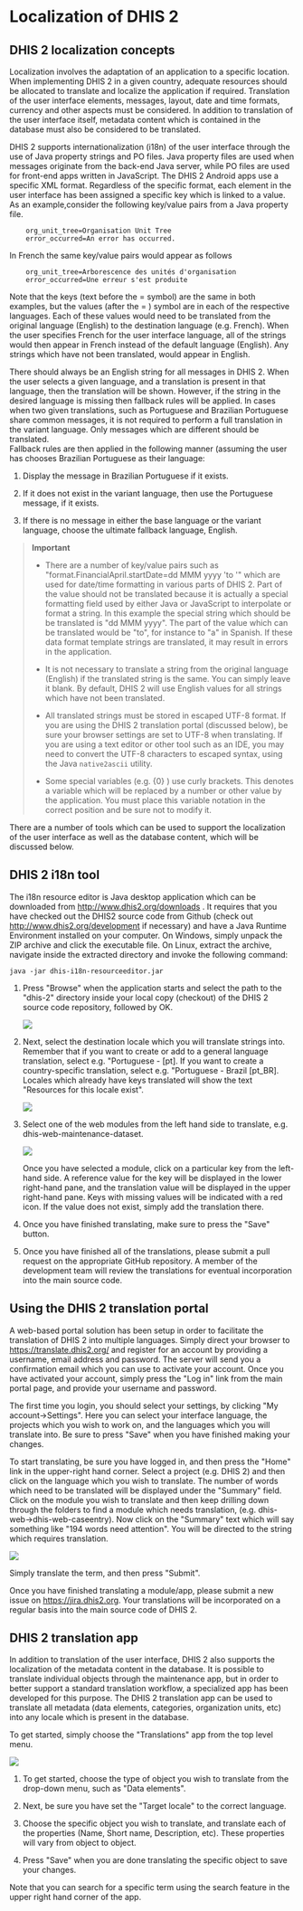# Localization of DHIS 2

## DHIS 2 localization concepts

<!--DHIS2-SECTION-ID:localization-intro-->

Localization involves the adaptation of an application to a specific
location. When implementing DHIS 2 in a given country, adequate resources
should be allocated to translate and localize the application if required.
Translation of the user interface elements, messages, layout, date and
time formats, currency and other aspects must be considered. In addition
to translation of the user interface itself, metadata content which is
contained in the database must also be considered to be translated.

DHIS 2 supports internationalization (i18n) of the user interface through
the use of Java property strings and PO files. Java property files are used
when messages originate from the back-end Java server, while PO files
are used for front-end apps written in JavaScript. 
The DHIS 2 Android apps use a specific XML format. 
Regardless of the specific format, each element in the user interface has 
been assigned a specific key which is linked to a value. 
As an example,consider the following key/value pairs from a Java property file. 

```
    org_unit_tree=Organisation Unit Tree
    error_occurred=An error has occurred.
```

In French the same key/value pairs would appear as follows

```
    org_unit_tree=Arborescence des unités d'organisation
    error_occurred=Une erreur s'est produite
```

Note that the keys (text before the = symbol) are the same in both
examples, but the values (after the = ) symbol are in each of the
respective languages. Each of these values would need to be
translated from the original language (English) to the destination
language (e.g. French). When the user specifies French for the user
interface language, all of the strings would then appear in French
instead of the default language (English). Any strings which have not
been translated, would appear in English.

There should always be an English string for all messages in DHIS 2. 
When the user selects a given language, and a translation is present in that 
language, then the translation will be shown. However, if the string in the 
desired language is missing then fallback rules will be applied.  In cases when 
two given translations, such as Portuguese and Brazilian Portuguese share 
common messages, it is not required to perform a full translation in the 
variant language. Only messages which are different should be translated.  
Fallback rules are then applied in the following manner (assuming the user has 
chooses Brazilian Portuguese as their language: 

1.  Display the message in Brazilian Portuguese if it exists. 

2.  If it does not exist in the variant language, then use the Portuguese 
    message, if it exists.

3.  If there is no message in either the base language or the variant language,
    choose the ultimate fallback language, English. 

> **Important**
> 
>   - There are a number of key/value pairs such as
>     "format.FinancialApril.startDate=dd MMM yyyy 'to '" which are used
>     for date/time formatting in various parts of DHIS 2. Part of the value
>     should not be translated because it is actually a special formatting 
>     field used by either Java or JavaScript to interpolate or format a string. 
>     In this example the special string which should be be translated is 
>     "dd MMM yyyy".  The part of the value which can be translated would be 
>     "to", for instance to "a" in Spanish. If these data format template 
>     strings are translated, it may result in errors in the application.
> 
>   - It is not necessary to translate a string from the original
>     language (English) if the translated string is the same. You can
>     simply leave it blank. By default, DHIS 2 will use English values
>     for all strings which have not been translated.
> 
>   - All translated strings must be stored in escaped UTF-8 format. If
>     you are using the DHIS 2 translation portal (discussed below), be sure 
>     your browser settings are set to UTF-8 when translating. If you are using
>     a text editor or other tool such as an IDE, you may need to convert
>     the UTF-8 characters to escaped syntax, using the Java
>     `native2ascii` utility.
> 
>   - Some special variables (e.g. {0} ) use curly brackets. This
>     denotes a variable which will be replaced by a number or other
>     value by the application. You must place this variable notation in
>     the correct position and be sure not to modify it. 

There are a number of tools which can be used to support the
localization of the user interface as well as the database content,
which will be discussed below.

## DHIS 2 i18n tool

<!--DHIS2-SECTION-ID:dhis2-i18n-translations-tool-->

The i18n resource editor is Java desktop application which can be
downloaded from http://www.dhis2.org/downloads . It requires that you
have checked out the DHIS2 source code from Github (check out
http://www.dhis2.org/development if necessary) and have a Java Runtime
Environment installed on your computer. On Windows, simply unpack the ZIP
archive and click the executable file. On Linux, extract the archive,
navigate inside the extracted directory and invoke the following command:

    java -jar dhis-i18n-resourceeditor.jar

1.  Press "Browse" when the application starts and select the path to
    the "dhis-2" directory inside your local copy (checkout) of the
    DHIS 2 source code repository, followed by OK.
    
    
    ![](resources/images/i18n/i18n_tool_startup.png)


2.  Next, select the destination locale which you will translate strings
    into. Remember that if you want to create or add to a general
    language translation, select e.g. "Portuguese - \[pt\]. If you want
    to create a country-specific translation, select e.g. "Portuguese -
    Brazil \[pt\_BR\]. Locales which already have keys translated will
    show the text "Resources for this locale exist".
    
    
    ![](resources/images/i18n/i18n_tool_select_locale.png)


3.  Select one of the web modules from the left hand side to translate,
    e.g. dhis-web-maintenance-dataset.
    
    
    ![](resources/images/i18n/i18n_tool_main_window.png)
    
    Once you have selected a module, click on a particular key from the
    left-hand side. A reference value for the key will be displayed in
    the lower right-hand pane, and the translation value will be
    displayed in the upper right-hand pane. Keys with missing values
    will be indicated with a red icon. If the value does not exist,
    simply add the translation there.

4.  Once you have finished translating, make sure to press the "Save"
    button.

5.  Once you have finished all of the translations, please submit a pull 
    request on the appropriate GitHub repository. A member of the development
    team will review the translations for eventual incorporation into the 
    main source code. 

## Using the DHIS 2 translation portal

<!--DHIS2-SECTION-ID:translation-server-->

A web-based portal solution has been setup in order to facilitate the
translation of DHIS 2 into multiple languages. Simply direct your
browser to <https://translate.dhis2.org/> and register for an account by
providing a username, email address and password. The server will send
you a confirmation email which you can use to activate your account.
Once you have activated your account, simply press the "Log in" link
from the main portal page, and provide your username and password.

The first time you login, you should select your settings, by clicking
"My account-\>Settings". Here you can select your interface language,
the projects which you wish to work on, and the languages which you will
translate into. Be sure to press "Save" when you have finished making
your changes.

To start translating, be sure you have logged in, and then press the
"Home" link in the upper-right hand corner. Select a project (e.g.
DHIS 2) and then click on the language which you wish to translate. The
number of words which need to be translated will be displayed under the
"Summary" field. Click on the module you wish to translate and then keep
drilling down through the folders to find a module which needs
translation, (e.g. dhis-web-\>dhis-web-caseentry). Now click on the
"Summary" text which will say something like "194 words need attention".
You will be directed to the string which requires translation.


![](resources/images/i18n/i18n_web_portal_translate.png)

Simply translate the term, and then press "Submit". 

Once you have finished translating a module/app, please submit a new issue
on <https://jira.dhis2.org>. Your translations will be incorporated on a 
regular basis into the main source code of DHIS 2. 


## DHIS 2  translation app

<!--DHIS2-SECTION-ID:translations-app-->

In addition to translation of the user interface, DHIS 2 also supports
the localization of the metadata content in the database. It is possible
to translate individual objects through the maintenance app, but in
order to better support a standard translation workflow, a specialized
app has been developed for this purpose. The DHIS 2 translation app can
be used to translate all metadata (data elements, categories,
organization units, etc) into any locale which is present in the
database.

To get started, simply choose the "Translations" app from the top level
menu.

![](resources/images/i18n/translations_app.png)

1.  To get started, choose the type of object you wish to translate from the
    drop-down menu, such as "Data elements".

2.  Next, be sure you have set the "Target locale" to the correct language.

3.  Choose the specific object you wish to translate, and translate each
    of the properties (Name, Short name, Description, etc). These
    properties will vary from object to object.

4.  Press "Save" when you are done translating the specific object to
    save your changes.


Note that you can search for a specific term using the search feature in the 
upper right hand corner of the app. 
